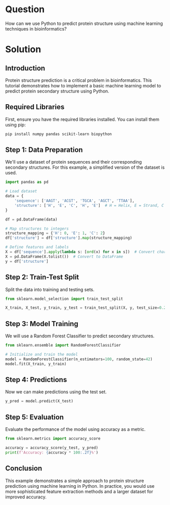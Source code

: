 # Question
How can we use Python to predict protein structure using machine learning techniques in bioinformatics?

# Solution

## Introduction
Protein structure prediction is a critical problem in bioinformatics. This tutorial demonstrates how to implement a basic machine learning model to predict protein secondary structure using Python.

## Required Libraries
First, ensure you have the required libraries installed. You can install them using pip:

```bash
pip install numpy pandas scikit-learn biopython
```

## Step 1: Data Preparation
We'll use a dataset of protein sequences and their corresponding secondary structures. For this example, a simplified version of the dataset is used.

```python
import pandas as pd

# Load dataset
data = {
    'sequence': ['AAGT', 'ACGT', 'TGCA', 'AGCT', 'TTAA'],
    'structure': ['H', 'E', 'C', 'H', 'E']  # H = Helix, E = Strand, C = Coil
}

df = pd.DataFrame(data)

# Map structures to integers
structure_mapping = {'H': 0, 'E': 1, 'C': 2}
df['structure'] = df['structure'].map(structure_mapping)

# Define features and labels
X = df['sequence'].apply(lambda s: [ord(x) for x in s])  # Convert characters to ASCII
X = pd.DataFrame(X.tolist())  # Convert to DataFrame
y = df['structure']
```

## Step 2: Train-Test Split
Split the data into training and testing sets.

```python
from sklearn.model_selection import train_test_split

X_train, X_test, y_train, y_test = train_test_split(X, y, test_size=0.2, random_state=42)
```

## Step 3: Model Training
We will use a Random Forest Classifier to predict secondary structures.

```python
from sklearn.ensemble import RandomForestClassifier

# Initialize and train the model
model = RandomForestClassifier(n_estimators=100, random_state=42)
model.fit(X_train, y_train)
```

## Step 4: Predictions
Now we can make predictions using the test set.

```python
y_pred = model.predict(X_test)
```

## Step 5: Evaluation
Evaluate the performance of the model using accuracy as a metric.

```python
from sklearn.metrics import accuracy_score

accuracy = accuracy_score(y_test, y_pred)
print(f'Accuracy: {accuracy * 100:.2f}%')
```

## Conclusion
This example demonstrates a simple approach to protein structure prediction using machine learning in Python. In practice, you would use more sophisticated feature extraction methods and a larger dataset for improved accuracy.